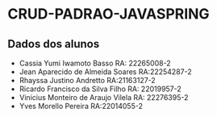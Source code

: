 # CRUD-PADRAO-JAVASPRING

## Dados dos alunos
- Cassia Yumi Iwamoto Basso  RA: 22265008-2 
- Jean Aparecido de Almeida Soares RA:22254287-2 
- Rhayssa Justino Andretto RA:21163127-2 
- Ricardo Francisco da Silva Filho RA: 22019957-2 
- Vinicius Monteiro de Araujo Vilela RA: 22276395-2 
- Yves Morello Pereira RA:22014055-2 
